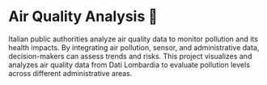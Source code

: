 # Air Quality Analysis 🍃
Italian public authorities analyze air quality data to monitor pollution and its health impacts. By integrating air pollution, sensor, and administrative data, decision-makers can assess trends and risks. This project visualizes and analyzes air quality data from Dati Lombardia to evaluate pollution levels across different administrative areas.
